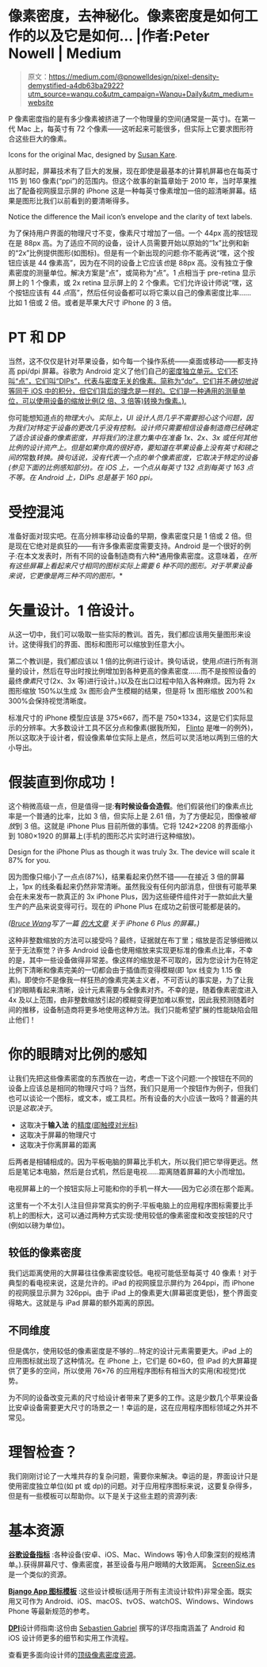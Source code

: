 # 像素密度，去神秘化。像素密度是如何工作的以及它是如何… |作者:Peter Nowell | Medium

> 原文：<https://medium.com/@pnowelldesign/pixel-density-demystified-a4db63ba2922?utm_source=wanqu.co&utm_campaign=Wanqu+Daily&utm_medium=website>

P 像素密度指的是有多少像素被挤进了一个物理量的空间(通常是一英寸)。在第一代 Mac 上，每英寸有 72 个像素——这听起来可能很多，但实际上它要求图形符合这些巨大的像素。



Icons for the original Mac, designed by [Susan Kare](http://www.kareprints.com).



从那时起，屏幕技术有了巨大的发展，现在即使是最基本的计算机屏幕也在每英寸 115 到 160 像素(“ppi”)的范围内。但这个故事的新篇章始于 2010 年，当时苹果推出了配备视网膜显示屏的 iPhone 这是一种每英寸像素增加一倍的超清晰屏幕。结果是图形比我们以前看到的要清晰得多。



Notice the difference the Mail icon’s envelope and the clarity of text labels.



为了保持用户界面的物理尺寸不变，像素尺寸增加了一倍。一个 44px 高的按钮现在是 88px 高。为了适应不同的设备，设计人员需要开始以原始的“1x”比例和新的“2x”比例提供图形(如图标)。但是有一个新出现的问题:你不能再说“嘿，这个按钮应该是 44 像素高”，因为在不同的设备上它应该*也*是 88px 高。没有独立于像素密度的测量单位。解决方案是“点”，或简称为“点”。1 点相当于 pre-retina 显示屏上的 1 个像素，或 2x retina 显示屏上的 2 个像素。它们允许设计师说“嘿，这个按钮应该有 44 *点*高”，然后任何设备都可以将它乘以自己的像素密度比率……比如 1 倍或 2 倍。或者是苹果大尺寸 iPhone 的 3 倍。



# PT 和 DP

当然，这不仅仅是针对苹果设备，如今每一个操作系统——桌面或移动——都支持高 ppi/dpi 屏幕。谷歌为 Android 定义了他们自己的[密度独立单元。它们不叫“点”，它们叫“DIPs”，代表与密度无关的像素。简称为“dp”。它们并不*确切地说*等同于 iOS 中的积分，但它们背后的理念是一样的。它们是一种通用的测量单位，可以使用设备的缩放比例(2 倍、3 倍等)转换为像素。).](https://www.google.com/design/spec/layout/units-measurements.html#units-measurements-pixel-density)

你可能想知道点的*物理大小。实际上，UI 设计人员几乎不需要担心这个问题，因为我们对特定于设备的更改几乎没有控制。设计师只需要相信设备制造商已经确定了适合该设备的像素密度，并将我们的注意力集中在准备 1x、2x、3x 或任何其他比例的设计资产上。但是如果你真的很好奇，要知道在苹果设备上没有英寸和磅之间的*常数*转换。换句话说，没有代表一个点的单个像素密度，它取决于特定的设备(参见下面的比例感知部分)。在 iOS 上，一个点从每英寸 132 点到每英寸 163 点不等。在 Android 上，DIPs 总是基于 160 ppi。*

# 受控混沌

准备好面对现实吧。在高分辨率移动设备的早期，像素密度只是 1 倍或 2 倍。但是现在它绝对是疯狂的——有许多像素密度需要支持。Android 是一个很好的例子:在本文发表时，所有不同的设备制造商有六种*通用像素密度。这意味着，*在所有这些屏幕上看起来尺寸相同的图标实际上需要 6 种不同的图形。对于苹果设备来说，它更像是两三种不同的图形。**



# 矢量设计。1 倍设计。

从这一切中，我们可以吸取一些实际的教训。首先，我们都应该用矢量图形来设计。这使得我们的界面、图标和图形可以缩放到任意大小。



第二个教训是，我们都应该以 1 倍的比例进行设计。换句话说，使用*点*进行所有测量的设计，然后在导出时按比例增加到各种更高的像素密度……而不是按照设备的最终*像素*尺寸(2x、3x 等)进行设计。)以及在出口过程中陷入各种麻烦。因为将 2x 图形缩放 150%以生成 3x 图形会产生模糊的结果，但是将 1x 图形缩放 200%和 300%会保持视觉清晰度。

标准尺寸的 iPhone 模型应该是 375×667，而不是 750×1334，这是它们实际显示的分辨率。大多数设计工具不区分点和像素(据我所知， [Flinto](https://www.flinto.com/mac) 是唯一的例外)，所以这取决于设计者，假设像素单位实际上是点，然后可以灵活地以两到三倍的大小导出。

# 假装直到你成功！

这个稍微高级一点，但是值得一提:**有时候设备会造假**。他们假装他们的像素点比率是一个普通的比率，比如 3 倍，但实际上是 2.61 倍，为了方便起见，图像被*缩放*到 3 倍。这就是 iPhone Plus 目前所做的事情。它将 1242×2208 的界面缩小到 1080×1920 的屏幕上(手机的图形芯片实时进行这种缩放)。



Design for the iPhone Plus as though it was truly 3x. The device will scale it 87% for you.



因为图像只缩小了一点点(87%)，结果看起来仍然不错——在接近 3 倍的屏幕上，1px 的线条看起来仍然非常清晰。虽然我没有任何内部消息，但很有可能苹果会在未来发布一款真正的 3x iPhone Plus，因为这些硬件组件对于一款如此大量生产的产品来说变得可行。现在的 iPhone Plus 在成功之前很可能都是装的。

*(*[*Bruce Wang*](https://medium.com/u/400bcfda6c9f?source=post_page-----a4db63ba2922--------------------------------)*写了一篇* [*的大文章*](/we-are-appcepted/the-curious-case-of-iphone-6-1080p-display-b33dac5bbcb6) *关于 iPhone 6 Plus 的屏幕。)*

这种非整数缩放的方法可以接受吗？最终，证据就在布丁里；缩放是否足够细微以至于无法察觉？许多 Android 设备也使用缩放来实现更标准的像素点比率，不幸的是，其中一些设备做得非常差。像这样的缩放是不可取的，因为您设计为在特定比例下清晰和像素完美的一切都会由于插值而变得模糊(即 1px 线变为 1.15 像素)。即使你不是像我一样狂热的像素完美主义者，不可否认的事实是，为了让我们的眼睛看起来清晰，设计元素需要与全像素对齐。不幸的是，随着像素密度进入 4x 及以上范围，由非整数缩放引起的模糊变得更加难以察觉，因此我预测随着时间的推移，设备制造商将更多地使用这种方法。我们只能希望扩展的性能缺陷会阻止他们！









# 你的眼睛对比例的感知

让我们先把这些像素密度的东西放在一边，考虑一下这个问题:一个按钮在不同的设备上应该总是相同的物理尺寸吗？当然，我们只是用一个按钮作为例子，但我们也可以谈论一个图标，或文本，或工具栏。所有设备的大小应该一致吗？普遍的共识是*这取决于*。

*   这取决于**输入法** 的[精度(即触摸对光标)](https://bjango.com/articles/interactiondensity/)
*   这取决于屏幕的物理尺寸
*   这取决于你离屏幕的距离

后两者是相辅相成的。因为平板电脑的屏幕比手机大，所以我们把它举得更远。然后是笔记本电脑，然后是台式机，然后是电视……距离随着屏幕的大小而增加。



电视屏幕上的一个按钮实际上可能和你的手机一样大——因为它必须在那个距离。



这里有一个不太引人注目但非常真实的例子:平板电脑上的应用程序图标需要比手机上的图标大，这可以通过两种方式实现:使用较低的像素密度和改变按钮的尺寸(例如以磅为单位)。

## 较低的像素密度

我们远距离使用的大屏幕往往像素密度较低。电视可能低至每英寸 40 像素！对于典型的看电视来说，这是允许的。iPad 的视网膜显示屏约为 264ppi，而 iPhone 的视网膜显示屏为 326ppi。由于 iPad 上的像素更大(屏幕密度更低)，整个界面变得略大。这就是与 iPad 屏幕的额外距离的原因。

## 不同维度

但是偶尔，使用较低的像素密度是不够的…特定的设计元素需要更大。iPad 上的应用图标就出现了这种情况。在 iPhone 上，它们是 60×60，但 iPad 的大屏幕提供了更多的空间，所以使用 76×76 的应用程序图标有相当大的实用(和视觉)优势。



为不同的设备改变元素的尺寸给设计者带来了更多的工作。这是少数几个苹果设备比安卓设备需要更大尺寸的场景之一！幸运的是，这在应用程序图标领域之外并不常见。

# 理智检查？

我们刚刚讨论了一大堆共存的复杂问题，需要你来解决。幸运的是，界面设计只是使用密度独立单位(如 pt 或 dp)的问题。对于应用程序图标来说，这要复杂得多，但是有一些模板可以帮助你。以下是关于这些主题的资源列表:



# 基本资源

[**谷歌设备指标**](https://design.google.com/devices/) :各种设备(安卓、iOS、Mac、Windows 等)令人印象深刻的规格清单。).获得屏幕尺寸、像素密度，甚至设备与用户眼睛的大致距离。 [ScreenSiz.es](http://screensiz.es/phone) 是一个类似的资源。

[**Bjango App 图标模板**](https://bjango.com/designresources/) :这些设计模板(适用于所有主流设计软件)非常全面。既实用又可作为 Android、iOS、macOS、tvOS、watchOS、Windows、Windows Phone 等最新规范的参考。

[**DPI**](http://sebastien-gabriel.com/designers-guide-to-dpi/)设计师指南:这份由 [Sebastien Gabriel](https://medium.com/u/30905a11944?source=post_page-----a4db63ba2922--------------------------------) 撰写的详尽指南涵盖了 Android 和 iOS 设计师更多的细节和实用工作流程。

查看更多面向设计师的[顶级像素密度资源](http://sketchmaster.com/pixel-density/?sm_s=m12c)。









